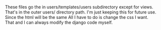 These files go the in users/templates/users subdirectory except for views. That's in the outer users/ directory path. I'm just keeping this for future use. Since the html will be the
same All I have to do is change the css I want. That and I can always modify the django code myself.
